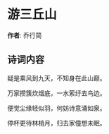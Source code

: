 # 游三丘山

**作者**: 乔行简

## 诗词内容

疑是乘风到九天，不知身在此山巅。

万家攒簇炊烟底，一水萦纡去鸟边。

便觉尘缘轻似羽，何妨诗意涌如泉。

停杯更待林梢月，归去家僮想未眠。

